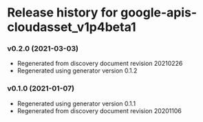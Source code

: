 # Release history for google-apis-cloudasset_v1p4beta1

### v0.2.0 (2021-03-03)

* Regenerated from discovery document revision 20210226
* Regenerated using generator version 0.1.2

### v0.1.0 (2021-01-07)

* Regenerated using generator version 0.1.1
* Regenerated from discovery document revision 20201106

